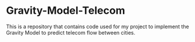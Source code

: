 # Gravity-Model-Telecom
This is a repository that contains code used for my project to implement the Gravity Model to predict telecom flow between cities.
